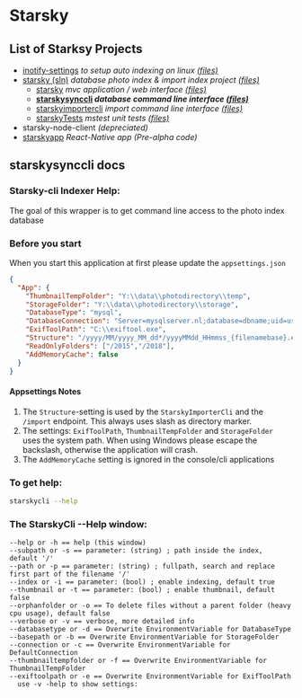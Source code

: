 # Starsky
## List of Starksy Projects
 - [inotify-settings](../../inotify-settings/readme.md) _to setup auto indexing on linux [(files)](../../inotify-settings)_
 - [starsky (sln)](../../starsky/readme.md) _database photo index & import index project [(files)](../../starsky)_
   - [starsky](../../starsky/starsky/readme.md)  _mvc application / web interface [(files)](../../starsky/starsky)_
   - __[starskysynccli](../../starsky/starskysynccli/readme.md)  _database command line interface [(files)](../../starsky/starskysynccli)___
   - [starskyimportercli](../../starsky/starskyimportercli/readme.md)  _import command line interface [(files)](../../starsky/starskyimportercli)_
   - [starskyTests](../../starsky/starskyTests/readme.md)  _mstest unit tests [(files)](../../starsky/starskyTests)_
 - starsky-node-client  _(depreciated)_
 - [starskyapp](../../starskyapp) _React-Native app (Pre-alpha code)_

## starskysynccli docs

### Starsky-cli Indexer Help:
The goal of this wrapper is to get command line access to the photo index database

### Before you start

When you start this application at first please update the `appsettings.json`
```json
{
  "App": {
    "ThumbnailTempFolder": "Y:\\data\\photodirectory\\temp",
    "StorageFolder": "Y:\\data\\photodirectory\\storage",
    "DatabaseType": "mysql",
    "DatabaseConnection": "Server=mysqlserver.nl;database=dbname;uid=username;pwd=password;",
    "ExifToolPath": "C:\\exiftool.exe",
    "Structure": "/yyyy/MM/yyyy_MM_dd*/yyyyMMdd_HHmmss_{filenamebase}.ext",
    "ReadOnlyFolders": ["/2015","/2018"],
    "AddMemoryCache": false
  }
}
```

#### Appsettings Notes
1)   The `Structure`-setting is used by the `StarskyImporterCli` and the `/import` endpoint. 
    This always uses slash as directory marker. 
2)   The settings: `ExifToolPath`, `ThumbnailTempFolder` and  `StorageFolder` uses the system path.
When using Windows please escape the backslash, otherwise the application will crash.
3)    The `AddMemoryCache` setting is ignored in the console/cli applications 


### To get help:
```sh
starskycli --help
```

### The StarskyCli --Help window:
```
--help or -h == help (this window)
--subpath or -s == parameter: (string) ; path inside the index, default '/'
--path or -p == parameter: (string) ; fullpath, search and replace first part of the filename '/'
--index or -i == parameter: (bool) ; enable indexing, default true
--thumbnail or -t == parameter: (bool) ; enable thumbnail, default false
--orphanfolder or -o == To delete files without a parent folder (heavy cpu usage), default false
--verbose or -v == verbose, more detailed info
--databasetype or -d == Overwrite EnvironmentVariable for DatabaseType
--basepath or -b == Overwrite EnvironmentVariable for StorageFolder
--connection or -c == Overwrite EnvironmentVariable for DefaultConnection
--thumbnailtempfolder or -f == Overwrite EnvironmentVariable for ThumbnailTempFolder
--exiftoolpath or -e == Overwrite EnvironmentVariable for ExifToolPath
  use -v -help to show settings:
```
